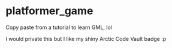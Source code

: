 # platformer_game
Copy paste from a tutorial to learn GML, lol

I would private this but I like my shiny Arctic Code Vault badge :p
